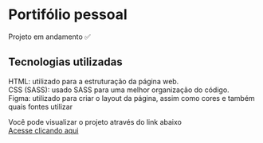 # Portifólio pessoal 

Projeto em andamento ✅
<br>

## Tecnologias utilizadas
HTML: utilizado para a estruturação da página web. <br>
CSS (SASS): usado SASS para uma melhor organização do código. <br>
Figma: utilizado para criar o layout da página, assim como cores e também quais fontes utilizar <br>

Você pode visualizar o projeto através do link abaixo <br>
[Acesse clicando aqui](https://portifolio-renanolv.vercel.app)




